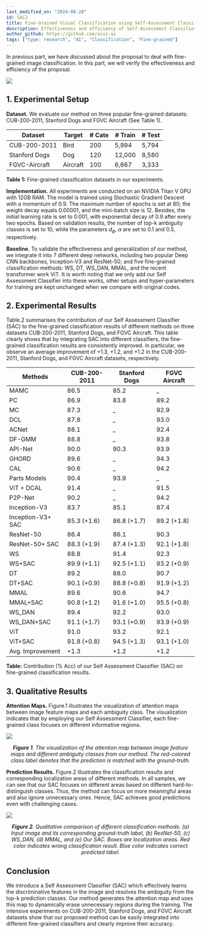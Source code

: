 ```yaml
---
last_modified_on: "2024-08-28"
id: SAC2
title: Fine-Grained Visual Classification using Self-Assessment Classifier (Part 2)
description: Effectiveness and efficiency of Self-Assessment Classifier
author_github: https://github.com/aioz-ai
tags: ["type: research", "AI", "Classification", "Fine-grained"]
---
```

In previous part, we have discussed about the proposal to deal with fine-grained image classification. In this part, we will verify the effectiveness and efficiency of the proposal.

![](https://vision.aioz.io/f/c1a5a8aeae4e49f3901b/?dl=1)

## 1. Experimental Setup
**Dataset.** We evaluate our method on three popular fine-grained datasets: CUB-200-2011, Stanford Dogs and FGVC Aircraft (See Table 1).

| Dataset                              | Target    | # Cate | # Train | # Test  |
|--------------------------------------|-----------|--------|---------|---------|
| CUB-200-2011                   | Bird      | 200    | 5,994   | 5,794   |
| Stanford Dogs                  | Dog       | 120    | 12,000  | 8,580   |
| FGVC-Aircraft                 | Aircraft  | 100    | 6,667   | 3,333   |

**Table 1:** Fine-grained classification datasets in our experiments.

**Implementation.** All experiments are conducted on an NVIDIA Titan V GPU with 12GB RAM. The model is trained using Stochastic Gradient Descent with a momentum of 0.9. The maximum number of epochs is set at 80; the weight decay equals 0.00001, and the mini-batch size is 12. Besides, the initial learning rate is set to 0.001, with exponential decay of 0.9 after every two epochs. Based on validation results, the number of top-k ambiguity classes is set to 10, while the parameters $d_{\phi}$, $\alpha$ are set to $0.1$ and $0.5$, respectively. 

**Baseline.** To validate the effectiveness and generalization of our method, we integrate it into 7 different deep networks, including two popular Deep CNN backbones, Inception-V3 and ResNet-50; and five fine-grained classification methods: WS, DT, WS_DAN, MMAL, and the recent transformer work ViT. It is worth noting that we only add our Self Assessment Classifier into these works, other setups and hyper-parameters for training are kept unchanged when we compare with original codes.

## 2. Experimental Results

Table.2 summarises the contribution of our Self Assessment Classifier (SAC) to the fine-grained classification results of different methods on three datasets CUB-200-2011, Stanford Dogs, and FGVC Aircraft. This table clearly shows that by integrating SAC into different classifiers, the fine-grained classification results are consistently improved. In particular, we observe an average improvement of  $+1.3$, $+1.2$, and $+1.2$ in the CUB-200-2011, Stanford Dogs, and FGVC Aircraft datasets, respectively.

| Methods     | CUB-200-2011 | Stanford Dogs | FGVC Aircraft |
|-------------|--------------|---------------|---------------|
| MAMC        | 86.5         | 85.2          | \_            |
| PC          | 86.9         | 83.8          | 89.2          |
| MC          | 87.3         | \_            | 92.9          |
| DCL         | 87.8         | \_            | 93.0          |
| ACNet       | 88.1         | \_            | 92.4          |
| DF-GMM      | 88.8         | \_            | 93.8          |
| API-Net     | 90.0         | 90.3          | 93.9          |
| GHORD       | 89.6         | \_            | 94.3          |
| CAL         | 90.6         | \_            | 94.2          |
| Parts Models| 90.4         | 93.9          | \_            |
| ViT + DCAL  | 91.4         | \_            | 91.5          |
| P2P-Net     | 90.2         | \_            | 94.2          |
| Inception-V3| 83.7         | 85.1          | 87.4          |
| Inception-V3+ SAC | 85.3 (+1.6) | 86.8 (+1.7)   | 89.2 (+1.8)  |
| ResNet-50   | 86.4         | 86.1          | 90.3          |
| ResNet-50+ SAC | 88.3 (+1.9) | 87.4 (+1.3)   | 92.1 (+1.8)  |
| WS          | 88.8         | 91.4          | 92.3          |
| WS+SAC      | 89.9 (+1.1) | 92.5 (+1.1)    | 93.2 (+0.9)  |
| DT          | 89.2         | 88.0          | 90.7          |
| DT+SAC      | 90.1 (+0.9) | 88.8 (+0.8)    | 91.9 (+1.2)  |
| MMAL        | 89.6         | 90.6          | 94.7          |
| MMAL+SAC    | 90.8 (+1.2) | 91.6 (+1.0)    | 95.5 (+0.8)  |
| WS\_DAN     | 89.4         | 92.2          | 93.0          |
| WS\_DAN+SAC | 91.1 (+1.7) | 93.1 (+0.9)    | 93.9 (+0.9)  |
| ViT         | 91.0         | 93.2          | 92.1          |
| ViT+SAC     | 91.8 (+0.8) | 94.5 (+1.3)    | 93.1 (+1.0)  |
| Avg. Improvement | +1.3     | +1.2          | +1.2          |

**Table:** Contribution (% Acc) of our Self Assessment Classifier (SAC) on fine-grained classification results.

## 3.  Qualitative Results

**Attention Maps.** Figure.1 illustrates the visualization of attention maps between image feature maps and each ambiguity class. The visualization indicates that by employing our Self Assessment Classifier, each fine-grained class focuses on different informative regions. 

![](https://vision.aioz.io/f/1120efdc9e3d47c481d8/?dl=1)*<center>**Figure 1**. The visualization of the attention map between image feature maps and different ambiguity classes from our method. The red-colored class label denotes that the prediction is matched with the ground-truth. </center>*

**Prediction Results.**
Figure.2 illustrates the classification results and corresponding localization areas of different methods. In all samples, we can see that our SAC focuses on different areas based on different hard-to-distinguish classes. Thus, the method can focus on more meaningful areas and also ignore unnecessary ones. Hence, SAC achieves good predictions even with challenging cases.

![](https://vision.aioz.io/f/09cfc9156bda42908b17/?dl=1)*<center>**Figure 2**. Qualitative comparison of different classification methods. (a) Input image and its corresponding ground-truth label, (b) ResNet-50, (c) WS_DAN, (d) MMAL, and (e) Our SAC. Boxes are localization areas. Red color indicates wrong classification result. Blue color indicates correct predicted label.</center>*

## Conclusion
We introduce a Self Assessment Classifier (SAC) which effectively learns the discriminative features in the image and resolves the ambiguity from the top-k prediction classes. Our method generates the attention map and uses this map to dynamically erase unnecessary regions during the training. The intensive experiments on CUB-200-2011, Stanford Dogs, and FGVC Aircraft datasets show that our proposed method can be easily integrated into different fine-grained classifiers and clearly improve their accuracy.